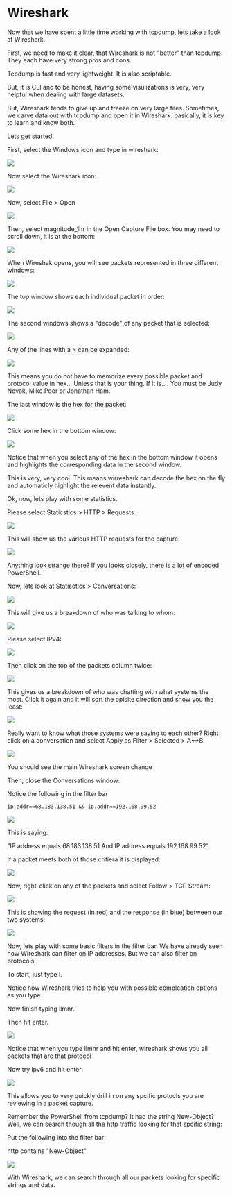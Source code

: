 

# Wireshark

Now that we have spent a little time working with tcpdump, lets take a look at Wireshark.

First, we need to make it clear, that Wireshark is not "better" than tcpdump.  They each have very strong pros and cons.  

Tcpdump is fast and very lightweight.  It is also scriptable.

But, it is CLI and to be honest, having some visulizations is very, very helpful when dealing with large datasets.

But, Wireshark tends to give up and freeze on very large files.  Sometimes, we carve data out with tcpdump and open it in Wireshark.  basically, it is key to learn and know both.

Lets get started.

First, select the Windows icon and type in wireshark:

![](attachments/Clipboard_2020-12-09-18-34-50.png)

Now select the Wireshark icon:

![](attachments/Clipboard_2020-12-09-18-35-25.png)

Now, select File > Open

![](attachments/Clipboard_2020-12-09-18-36-11.png)

Then, select magnitude_1hr in the Open Capture File box.  You may need to scroll down, it is at the bottom:

![](attachments/Clipboard_2020-12-09-18-37-14.png)

When Wireshak opens, you will see packets represented in three different windows:

![](attachments/Clipboard_2020-12-09-18-37-57.png)

The top window shows each individual packet in order:

![](attachments/Clipboard_2020-12-09-18-38-26.png)

The second windows shows a "decode" of any packet that is selected:

![](attachments/Clipboard_2020-12-09-18-38-57.png)

Any of the lines with a > can be expanded:

![](attachments/Clipboard_2020-12-09-18-39-29.png)

This means you do not have to memorize every possible packet and protocol value in hex...  Unless that is your thing.  If it is....  You must be Judy Novak, Mike Poor or Jonathan Ham. 

The last window is the hex for the packet:

![](attachments/Clipboard_2020-12-09-18-40-47.png)

Click some hex in the bottom window:

![](attachments/Clipboard_2020-12-09-18-41-14.png)

Notice that when you select any of the hex in the bottom window it opens and highlights the corresponding data in the second window.

This is very, very cool.  This means wirreshark can decode the hex on the fly and automaticly highlight the relevent data instantly.

Ok, now, lets play with some statistics.

Please select Staticstics > HTTP > Requests:

![](attachments/Clipboard_2020-12-09-18-42-30.png)

This will show us the various HTTP requests for the capture:

![](attachments/Clipboard_2020-12-09-18-43-37.png)

Anything look strange there?  If you looks closely, there is a lot of encoded PowerShell.

Now, lets look at Statisctics > Conversations:

![](attachments/Clipboard_2020-12-09-18-45-30.png)

This will give us a breakdown of who was talking to whom:

![](attachments/Clipboard_2020-12-09-18-46-16.png)

Please select IPv4:

![](attachments/Clipboard_2020-12-09-18-46-38.png)

Then click on the top of the packets column twice:

![](attachments/Clipboard_2020-12-09-18-47-21.png)

This gives us a breakdown of who was chatting with what systems the most.  Click it again and it will sort the opisite direction and show you the least:

![](attachments/Clipboard_2020-12-09-18-48-14.png)

Really want to know what those systems were saying to each other?  Right click on a conversation and select Apply as Filter > Selected > A<->B

![](attachments/Clipboard_2020-12-09-18-49-33.png)

You should see the main Wireshark screen change

Then, close the Conversations window:

Notice the following in the filter bar

`ip.addr==68.183.138.51 && ip.addr==192.168.99.52`

![](attachments/Clipboard_2020-12-09-18-51-35.png)

This is saying:

"IP address equals 68.183.138.51 And IP address equals 192.168.99.52"

If a packet meets both of those critiera it is displayed:

![](attachments/Clipboard_2020-12-09-18-53-19.png)

Now, right-click on any of the packets and select Follow > TCP Stream:

![](attachments/Clipboard_2020-12-09-18-54-10.png)

This is showing the request (in red) and the response (in blue) between our two systems:

![](attachments/Clipboard_2020-12-09-18-55-09.png)

Now, lets play with some basic filters in the filter bar.  We have already seen how Wireshark can filter on IP addresses.  But we can also filter on protocols.

To start, just type l.

Notice how Wireshark tries to help you with possible compleation options as you type.

Now finish typing llmnr.

Then hit enter.

![](attachments/Clipboard_2020-12-11-08-57-52.png)

Notice that when you type llmnr and hit enter, wireshark shows you all packets that are that protocol

Now try ipv6 and hit enter:

![](attachments/Clipboard_2020-12-11-08-58-47.png)

This allows you to very quickly drill in on any spcific protocls you are reviewing in a packet capture.

Remember the PowerShell from tcpdump?  It had the string New-Object? Well, we can search though all the http traffic looking for that spcific string:

Put the following into the filter bar:

http contains "New-Object"

![](attachments/Clipboard_2020-12-11-09-02-28.png)

With Wireshark, we can search through all our packets looking for specific strings and data.



















